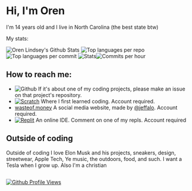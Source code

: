 # Hi, I'm Oren
I'm 14 years old and I live in North Carolina (the best state btw)

My stats:

![Oren Lindsey's Github Stats](https://github-profile-summary-cards.vercel.app/api/cards/profile-details?username=Oren-Lindsey&theme=github)
![Top languages per repo](https://github-profile-summary-cards.vercel.app/api/cards/repos-per-language?username=oren-Lindsey&theme=github)![Top languages per commit](https://github-profile-summary-cards.vercel.app/api/cards/most-commit-language?username=oren-lindsey&theme=github)
![Stats](https://github-profile-summary-cards.vercel.app/api/cards/stats?username=oren-lindsey&theme=github)![Commits per hour](https://github-profile-summary-cards.vercel.app/api/cards/productive-time?username=oren-lindsey&theme=github)

## How to reach me:
- ![Github](https://img.shields.io/badge/GitHub-100000?style=for-the-badge&logo=github&logoColor=white) If it's about one of my coding projects, please make an issue on that project's repository.
- [![Scratch](https://img.shields.io/badge/Scratch-4D97FF?style=for-the-badge&logo=Scratch&logoColor=white)](https://scratch.mit.edu/users/scratchusername40) Where I first learned coding. Account required.
- [wasteof.money](https://wasteof.money/@ee) A social media website, made by [@jeffalo](https://github.com/jeffalo). Account required.
- [![Replit](https://img.shields.io/badge/replit-667881?style=for-the-badge&logo=replit&logoColor=white)](https://replit.com/s40) An online IDE. Comment on one of my repls. Account required

## Outside of coding
Outside of coding I love Elon Musk and his projects, sneakers, design, streetwear, Apple Tech, Ye music, the outdoors, food, and such. I want a Tesla when I grow up. Also I'm a christian

##
[![Github Profile Views](https://hits.seeyoufarm.com/api/count/incr/badge.svg?url=https%3A%2F%2Fgithub.com%2Foren-lindsey&count_bg=%23FF0000&title_bg=%23000000&icon=github.svg&icon_color=%23FFFFFF&title=views&edge_flat=true)](https://hits.seeyoufarm.com)
